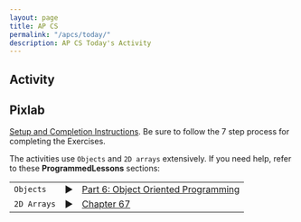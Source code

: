 ```yaml
---
layout: page
title: AP CS
permalink: "/apcs/today/"
description: AP CS Today's Activity
---
```


<h2>Activity <span id="date"></span></h2>
<script src="/public/js/today.js"></script>

<!-- ## Pets

Finish implementing the following pets before starting Pixlab:

<table class="sized">
  <tr>
    <td><code>Person</code></td>
    <td>A person can have pets. A person with pets is happy when all of her pets are happy. A person without pets is never happy.</td>
  </tr>
  <tr>
    <td><code>Snake</code></td>
    <td>A snake eats mice, but is happy only if the mice it eats are both more than a week old and weigh more than 0.4 oz.</td>
  </tr>
  <tr>
    <td><code>Parrot</code></td>
    <td>A parrot keeps track of the last 3 sentences it hears. When called, it randomly repeats one of those sentences. A parrot is happy if it has 3 sentences and they are all different.</td>
  </tr>
  <tr>
    <td><code>Turtle</code></td>
    <td>A turtle is happy if and only if its owner doesn't also own a cat. Turtles CANNOT go for a walk.</td>
  </tr>
</table>

<hr> -->

## Pixlab

[Setup and Completion Instructions](../pixlab). Be sure to follow the 7 step process for completing the Exercises.

<!-- Do **Not** move past `Activity 3` yet. Work on [codingbat](http://codingbat.com) instead. -->

The activities use `Objects` and `2D arrays` extensively. If you need help, refer to these **ProgrammedLessons** sections:

<table class="borderless nolines sized inset">
  <tr>
    <td><code>Objects</code></td>
    <td><span class="arrow">▶</span></td>
    <td><a href="http://programmedlessons.org/Java9/index.html#part06">Part 6: Object Oriented Programming</a></td>
  </tr>
  <tr>
    <td><code>2D Arrays</code></td>
    <td><span class="arrow">▶</span></td>
    <td><a href="http://programmedlessons.org/Java9/chap67/ch67_01.html">Chapter 67</a></td>
  </tr>
</table>

<!-- <div class="section" markdown="1">
If you are currently working on a specific project, continue. Otherwise, you have a few choices for today.

</div>

<p class="label">Ruby</p>
<div class="section" markdown="1">
<div class="section" markdown="1">
* Find an interesting, new, or important section of [Learn Ruby the Hard Way](https://learncodethehardway.org/ruby/) to investigate. Write the exercises.
* [Codecademy's Ruby lessons](https://www.codecademy.com/learn/ruby)
</div>
</div>

<p class="label">Java</p>
<div class="section" markdown="1">
<div class="section" markdown="1">
* Find an interesting, new, or important chapter of [Java Chortle](https://chortle.ccsu.edu/cs151/cs151java.html) to investigate. Take the quizzes and write the exercises.
* [Codingbat](http://codingbat.com)
</div>
</div> -->